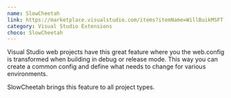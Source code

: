 ```yaml
---
name: SlowCheetah
link: https://marketplace.visualstudio.com/items?itemName=WillBuikMSFT.SlowCheetah-XMLTransforms
category: Visual Studio Extensions
choco: SlowCheetah
---
```


Visual Studio web projects have this great feature where you the web.config is
transformed when building in debug or release mode.  This way you can create a
common config and define what needs to change for various environments.

SlowCheetah brings this feature to all project types.